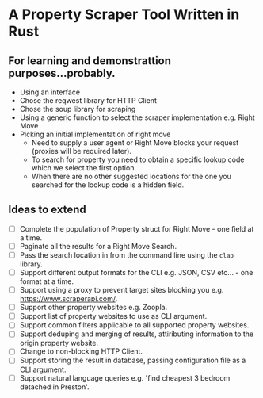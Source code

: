 # A Property Scraper Tool Written in Rust

## For learning and demonstrattion purposes...probably.

- Using an interface
- Chose the reqwest library for HTTP Client
- Chose the soup library for scraping
- Using a generic function to select the scraper implementation e.g. Right Move
- Picking an initial implementation of right move
  - Need to supply a user agent or Right Move blocks your request (proxies will be required later).
  - To search for property you need to obtain a specific lookup code which we select the first option.
  - When there are no other suggested locations for the one you searched for the lookup code is a hidden field.


## Ideas to extend

- [ ]  Complete the population of Property struct for Right Move - one field at a time.
- [ ]  Paginate all the results for a Right Move Search.
- [ ]  Pass the search location in from the command line using the `clap` library.
- [ ]  Support different output formats for the CLI e.g. JSON, CSV etc... - one format at a time.
- [ ]  Support using a proxy to prevent target sites blocking you e.g. https://www.scraperapi.com/.
- [ ]  Support other property websites e.g. Zoopla.
- [ ]  Support list of property websites to use as CLI argument.
- [ ]  Support common filters applicable to all supported property websites.
- [ ]  Support deduping and merging of results, attiributing information to the origin property website.
- [ ]  Change to non-blocking HTTP Client.
- [ ]  Support storing the result in database, passing configuration file as a CLI argument.
- [ ]  Support natural language queries e.g. 'find cheapest 3 bedroom detached in Preston'.